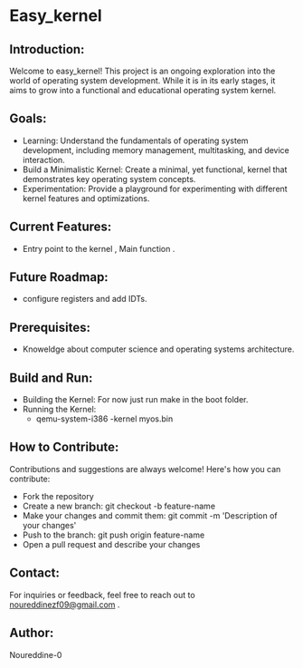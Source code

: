 # Easy_kernel

## Introduction:
Welcome to easy_kernel! This project is an ongoing exploration into the world of operating system development. While it is in its early stages, it aims to grow into a functional and educational operating system kernel.

## Goals:
- Learning: Understand the fundamentals of operating system development, including memory management, multitasking, and device interaction.
- Build a Minimalistic Kernel: Create a minimal, yet functional, kernel that demonstrates key operating system concepts.
- Experimentation: Provide a playground for experimenting with different kernel features and optimizations.

## Current Features:
- Entry point to the kernel , Main function .

## Future Roadmap:
- configure registers and add IDTs.

## Prerequisites:
- Knoweldge about computer science and operating systems architecture.

## Build and Run:
- Building the Kernel: For now just run make in the boot folder.
- Running the Kernel:
  - qemu-system-i386 -kernel myos.bin

## How to Contribute:
Contributions and suggestions are always welcome! Here's how you can contribute:
- Fork the repository
- Create a new branch: git checkout -b feature-name
- Make your changes and commit them: git commit -m 'Description of your changes'
- Push to the branch: git push origin feature-name
- Open a pull request and describe your changes

## Contact:
For inquiries or feedback, feel free to reach out to noureddinezf09@gmail.com .

## Author:
Noureddine-0
